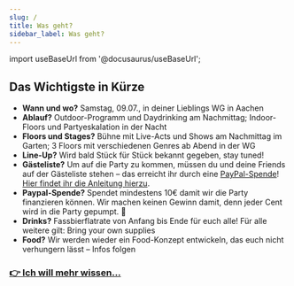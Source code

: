 ```yaml
---
slug: /
title: Was geht?
sidebar_label: Was geht?
---
```

import useBaseUrl from '@docusaurus/useBaseUrl';

## Das Wichtigste in Kürze
* **Wann und wo?** Samstag, 09.07., in deiner Lieblings WG in Aachen
* **Ablauf?** Outdoor-Programm und Daydrinking am Nachmittag; Indoor-Floors und
Partyeskalation in der Nacht
* **Floors und Stages?** Bühne mit Live-Acts und Shows am Nachmittag im Garten; 3 Floors mit
verschiedenen Genres ab Abend in der WG
* **Line-Up?** Wird bald Stück für Stück bekannt gegeben, stay tuned!
* **Gästeliste?** Um auf die Party zu kommen, müssen du und deine Friends auf der Gästeliste
    stehen – das erreicht ihr durch eine [PayPal-Spende](http://Paypal.me/deinelieblingswg)! [Hier findet ihr die Anleitung hierzu](https://lieblingswg.github.io/laerm-und-liebe/docs/paypal-spende/).
* **Paypal-Spende?** Spendet mindestens 10€ damit wir die Party finanzieren können. Wir machen keinen Gewinn damit, denn jeder Cent wird in die Party gepumpt. 💪
* **Drinks?** Fassbierflatrate von Anfang bis Ende für euch alle! Für alle weitere gilt: Bring your
own supplies
* **Food?** Wir werden wieder ein Food-Konzept entwickeln, das euch nicht verhungern lässt –
Infos folgen

### [👉 Ich will mehr wissen...](laerm-und-liebe)